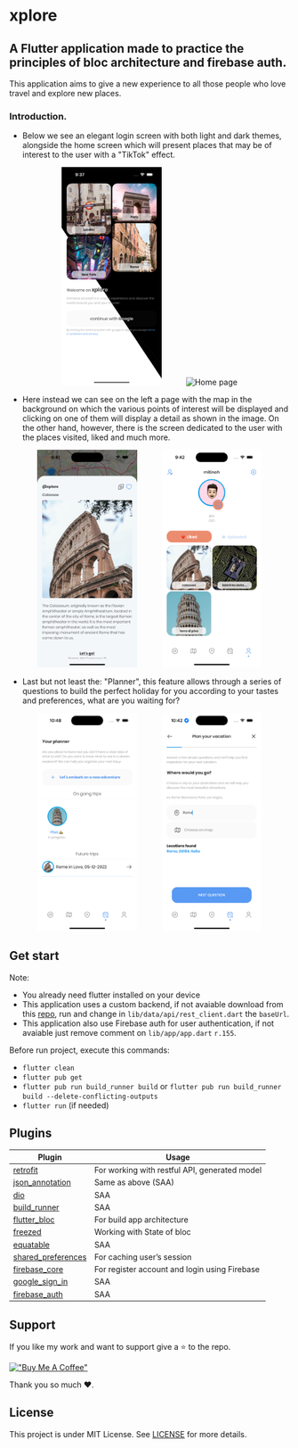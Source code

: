# xplore

## A Flutter application made to practice the principles of bloc architecture and firebase auth.

This application aims to give a new experience to all those people who love travel and explore new places.

### Introduction.

- Below we see an elegant login screen with both light and dark themes, alongside the home screen which will present places that may be of interest to the user with a "TikTok" effect.

<p align="center">
  <img width="180" src="./assets/preview/login.png" alt="Login page" hspace="20"/>
  <img width="180" src="./assets/preview/home.png" alt="Home page" hspace="20"/>
</p>

- Here instead we can see on the left a page with the map in the background on which the various points of interest will be displayed and clicking on one of them will display a detail as shown in the image. On the other hand, however, there is the screen dedicated to the user with the places visited, liked and much more.

<p align="center">
  <img width="180" src="./assets/preview/map.png" alt="Location detail" hspace="20"/>
  <img width="180" src="./assets/preview/user.png" alt="User profile page" hspace="20"/>
</p>

- Last but not least the: "Planner", this feature allows through a series of questions to build the perfect holiday for you according to your tastes and preferences, what are you waiting for?

<p align="center">
  <img width="180" src="./assets/preview/planner.png" alt="Location detail" hspace="20"/>
  <img width="180" src="./assets/preview/plan.png" alt="User profile page" hspace="20"/>
</p>

## Get start

Note:

- You already need flutter installed on your device
- This application uses a custom backend, if not avaiable download from this [repo](https://github.com/mitinoh/xplore-nj.git), run and change in `lib/data/api/rest_client.dart` the `baseUrl`.
- This application also use Firebase auth for user authentication, if not avaiable just remove comment on `lib/app/app.dart` `r.155`.

Before run project, execute this commands:
- `flutter clean`
- `flutter pub get`
- `flutter pub run build_runner build` or `flutter pub run build_runner build --delete-conflicting-outputs`
- `flutter run` (if needed)



## Plugins
Plugin | Usage
------------ | -------------
[retrofit](https://pub.dev/packages/retrofit#-readme-tab-) | For working with restful API, generated model
[json_annotation](https://pub.dev/packages/json_annotation#-readme-tab-) | Same as above (SAA)
[dio](https://pub.dev/packages/dio) | SAA
[build_runner](http://build_runner) | SAA
[flutter_bloc](https://pub.dev/packages/flutter_bloc) | For build app architecture
[freezed](https://pub.dev/packages/freezed) | Working with State of bloc
[equatable](https://pub.dev/packages/equatable) | SAA
[shared_preferences](https://pub.dev/packages/shared_preferences) | For caching user’s session
[firebase_core](https://pub.dev/packages/firebase_core) | For register account and login using Firebase
[google_sign_in](https://pub.dev/packages/google_sign_in) | SAA
[firebase_auth](https://pub.dev/packages/firebase_auth) | SAA

## Support
 If you like my work and want to support give a ⭐ to the repo.

[!["Buy Me A Coffee"](https://www.buymeacoffee.com/assets/img/custom_images/orange_img.png)](https://www.buymeacoffee.com/mitinoh) 

Thank you so much ❤️.

## License

This project is under MIT License. See [LICENSE](https://github.com/mitinoh/xplore/blob/main/LICENSE) for more details.
